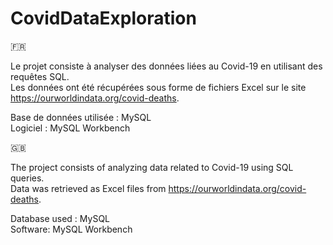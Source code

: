 # CovidDataExploration
🇫🇷

Le projet consiste à analyser des données liées au Covid-19 en utilisant des requêtes SQL.  
Les données ont été récupérées sous forme de fichiers Excel sur le site https://ourworldindata.org/covid-deaths.

Base de données utilisée : MySQL  
Logiciel : MySQL Workbench 

🇬🇧

The project consists of analyzing data related to Covid-19 using SQL queries.  
Data was retrieved as Excel files from https://ourworldindata.org/covid-deaths.

Database used : MySQL  
Software: MySQL Workbench
